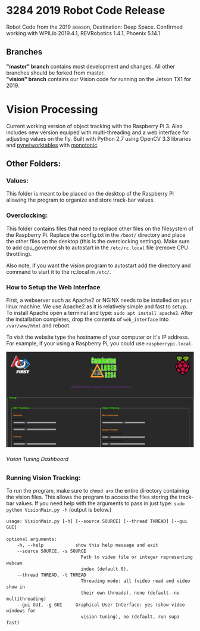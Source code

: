 # 3284 2019 Robot Code Release
Robot Code from the 2019 season, Destination: Deep Space.
Confirmed working with WPILib 2019.4.1, REVRobotics 1.4.1, Phoenix 5.14.1
## Branches
**"master" branch** contains most development and changes. All other branches should be forked from master.
<br>
**"vision" branch** contains our Vision code for running on the Jetson TX1 for 2019.
<br>
# Vision Processing
Current working version of object tracking with the Raspberry Pi 3. Also includes new version equiped
with multi-threading and a web interface for adjusting values on the fly. Built with Python 2.7 using OpenCV 3.3 libraries and [pynetworktables](https://github.com/robotpy/pynetworktables) with [monotonic](https://pypi.org/project/monotonic/#files).
## Other Folders:
###  Values:
  This folder is meant to be placed on the desktop of the Raspberry Pi allowing the program
  to organize and store track-bar values.
###  Overclocking:
  This folder contains files that need to replace other files on the filesystem of the Raspberry Pi.
  Replace the config.txt in the `/boot/` directory and place the other files on the desktop (this is the overclocking settings).
  Make sure to add cpu_governor.sh to autostart in the `/etc/rc.local` file (remove CPU throttling).
    
Also note, if you want the vision program to autostart add the directory and command to start it to the rc.local in `/etc/`.

###  How to Setup the Web Interface
First, a webserver such as Apache2 or NGINX needs to be installed on your linux machine. We use Apache2 as it is relatively simple and fast to setup. To install Apache open a terminal and type: `sudo apt install apache2`. After the installation completes, drop the contents of `web_interface` into `/var/www/html` and reboot. 
  
To visit the website type the hostname of your computer or it's IP address. For example, if your using a Raspberry Pi, you could use `raspberrypi.local`.
  
![alt text](https://github.com/LASER3284/2019-Robot-Code/blob/vision/web_interface/Capture.PNG)
###### Vision Tuning Dashboard

### Running Vision Tracking:
To run the program, make sure to `chmod a+x` the entire directory containing the vision files. This allows the program to access the files storing the track-bar values. If you need help with the arguments to pass in just type: `sudo python VisionMain.py -h` (output is below.)
    
```console
usage: VisionMain.py [-h] [--source SOURCE] [--thread THREAD] [--gui GUI]

optional arguments:
    -h, --help            show this help message and exit
    --source SOURCE, -s SOURCE
                            Path to video file or integer representing webcam
                            index (default 0).
    --thread THREAD, -t THREAD
                            Threading mode: all (video read and video show in
                            their own threads), none (default--no multithreading)
    --gui GUI, -g GUI     Graphical User Interface: yes (show video windows for 
                            vision tuning), no (default, run supa fast)
```

